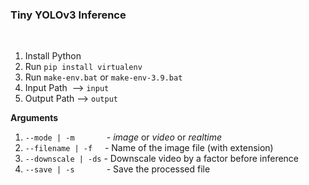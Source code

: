 ### **Tiny YOLOv3 Inference**<br>

<br>

1. Install Python
2. Run `pip install virtualenv`
3. Run `make-env.bat` or `make-env-3.9.bat`
4. Input Path &nbsp;--> `input`
5. Output Path --> `output`

**Arguments**

1. `--mode | -m` &nbsp;&nbsp;&nbsp;&nbsp;&nbsp;&nbsp;&nbsp;&nbsp;&nbsp;&nbsp;&nbsp; - *image* or *video* or *realtime*
3. `--filename | -f` &nbsp;&nbsp;&nbsp; - Name of the image file (with extension)
4. `--downscale | -ds` - Downscale video by a factor before inference 
5. `--save | -s` &nbsp;&nbsp;&nbsp;&nbsp;&nbsp;&nbsp;&nbsp;&nbsp;&nbsp;&nbsp;&nbsp; - Save the processed file 